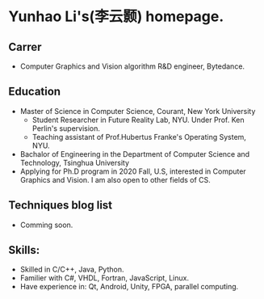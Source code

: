# Yunhao Li's(李云颢) homepage.

## Carrer
+ Computer Graphics and Vision algorithm R&D engineer, Bytedance.

## Education
+ Master of Science in Computer Science, Courant, New York University
  + Student Researcher in Future Reality Lab, NYU. Under Prof. Ken Perlin's supervision.
  + Teaching assistant of Prof.Hubertus Franke's Operating System, NYU.
+ Bachalor of Engineering in the Department of Computer Science and Technology, Tsinghua University
+ Applying for Ph.D program in 2020 Fall, U.S, interested in Computer Graphics and Vision. I am also open to other fields of CS.

## Techniques blog list
+ Comming soon.

## 

## Skills:
+ Skilled in C/C++, Java, Python.
+ Familier with C#, VHDL, Fortran, JavaScript, Linux.
+ Have experience in: Qt, Android, Unity, FPGA, parallel computing.
